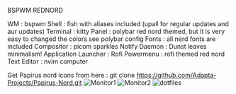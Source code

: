 BSPWM REDNORD

WM : bspwm
Shell : fish with aliases included (upall for regular updates and aur updates)
Terminal : kitty 
Panel : polybar red nord themed, but it is very easy to changed the colors see polybar config
Fonts : all nerd fonts are included
Compositor : picom sparkles
Notify Daemon : Dunst leaves minimalism!
Application Launcher : Rofi
Powermenu : rofi themed red nord 
Text Editor : nvim computer

Get  Papirus nord icons from here : git clone https://github.com/Adapta-Projects/Papirus-Nord.git
![Monitor1](https://user-images.githubusercontent.com/108489214/177019161-0c492717-cfae-4678-86d2-2c8d400f888c.png)
![Monitor2](https://user-images.githubusercontent.com/108489214/177019163-1998e550-fc12-4558-8630-9c34f7204d8a.png)
![dotfiles](https://user-images.githubusercontent.com/108489214/177019164-e1d758fd-5f0c-490c-8009-914630e6d49d.png)
